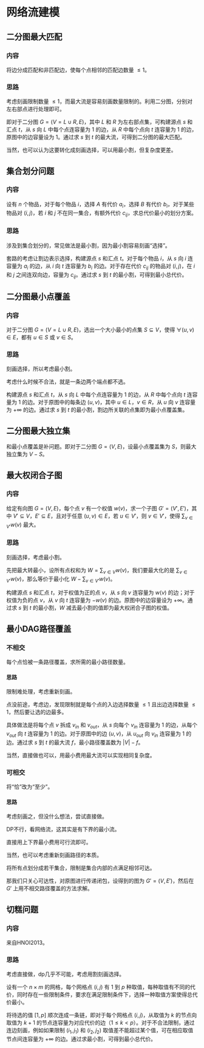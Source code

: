 ﻿# 网络流建模

## 二分图最大匹配
### 内容
将边分成匹配和非匹配边，使每个点相邻的匹配边数量 $\leq 1$。

### 思路
考虑刻画限制数量 $\leq 1$，而最大流是容易刻画数量限制的。利用二分图，分别对左右部点进行处理即可。

即对于二分图 $G=(V = L\cup R, E)$，其中 $L$ 和 $R$ 为左右部点集，可构建源点 $s$ 和汇点 $t$，从 $s$ 向 $L$ 中每个点连容量为 $1$ 的边，从 $R$ 中每个点向 $t$ 连容量为 $1$ 的边，原图中的边容量设为 $1$。通过求 $s$ 到 $t$ 的最大流，可得到二分图的最大匹配。

当然，也可以认为这要转化成刻画选择，可以用最小割，但复杂度更差。

## 集合划分问题
### 内容
设有 $n$ 个物品，对于每个物品 $i$，选择 $A$ 有代价 $a_i$，选择 $B$ 有代价 $b_i$，对于某些物品对 $(i, j)$，若 $i$ 和 $j$ 不在同一集合，有额外代价 $c_{ij}$，求总代价最小的划分方案。

### 思路
涉及到集合划分的，常见做法是最小割，因为最小割容易刻画“选择”。

套路的考虑让割边表示选择，构建源点 $s$ 和汇点 $t$。对于每个物品 $i$，从 $s$ 向 $i$ 连容量为 $a_i$ 的边，从 $i$ 向 $t$ 连容量为 $b_i$ 的边。对于存在代价 $c_{ij}$ 的物品对 $(i, j)$，在 $i$ 和 $j$ 之间连双向边，容量为 $c_{ij}$。通过求 $s$ 到 $t$ 的最小割，可得到最小总代价。

## 二分图最小点覆盖
### 内容
对于二分图 $G=(V = L\cup R, E)$，选出一个大小最小的点集 $S \subseteq V$，使得 $\forall (u, v) \in E$，都有 $u \in S$ 或 $v \in S$。

### 思路
刻画选择，所以考虑最小割。

考虑什么时候不合法，就是一条边两个端点都不选。

构建源点 $s$ 和汇点 $t$，从 $s$ 向 $L$ 中每个点连容量为 $1$ 的边，从 $R$ 中每个点向 $t$ 连容量为 $1$ 的边。对于原图中的每条边 $(u, v)$，其中 $u \in L$，$v \in R$，从 $u$ 向 $v$ 连容量为 $+\infty$ 的边。通过求 $s$ 到 $t$ 的最小割，割边所关联的点集即为最小点覆盖集。

## 二分图最大独立集
和最小点覆盖是补问题。即对于二分图 $G=(V, E)$，设最小点覆盖集为 $S$，则最大独立集为 $V - S$。

## 最大权闭合子图
### 内容
给定有向图 $G=(V, E)$，每个点 $v$ 有一个权值 $w(v)$，求一个子图 $G'=(V', E')$，其中 $V' \subseteq V$，$E' \subseteq E$，且对于任意 $(u, v) \in E$，若 $u \in V'$，则 $v \in V'$，使得 $\sum_{v \in V'} w(v)$ 最大。

### 思路
刻画选择，考虑最小割。

先把最大转最小，设所有点权和为 $W = \sum_{v \in V} w(v)$，我们要最大化的是 $\sum_{v \in V'} w(v)$，那么等价于最小化 $W - \sum_{v \in V'} w(v)$。

构建源点 $s$ 和汇点 $t$，对于权值为正的点 $v$，从 $s$ 向 $v$ 连容量为 $w(v)$ 的边；对于权值为负的点 $v$，从 $v$ 向 $t$ 连容量为 $-w(v)$ 的边。原图中的边容量设为 $+\infty$。通过求 $s$ 到 $t$ 的最小割，$W$ 减去最小割的值即为最大权闭合子图的权值。

## 最小DAG路径覆盖
### 不相交
每个点恰被一条路径覆盖，求所需的最小路径数量。

#### 思路
限制难处理，考虑重新刻画。

点没前途，考虑边，发现限制就是每个点的入边选择数量 $\leq 1$ 且出边选择数量 $\leq 1$，然后要让选的边最多。

具体做法是将每个点 $v$ 拆成 $v_{in}$ 和 $v_{out}$，从 $s$ 向每个 $v_{in}$ 连容量为 $1$ 的边，从每个 $v_{out}$ 向 $t$ 连容量为 $1$ 的边。对于原图中的边 $(u, v)$，从 $u_{out}$ 向 $v_{in}$ 连容量为 $1$ 的边。通过求 $s$ 到 $t$ 的最大流 $f$，最小路径覆盖数为 $|V| - f$。

当然，直接做也可以，用最小费用最大流可以实现相同复杂度。

### 可相交
将“恰”改为“至少”。

#### 思路
考虑刻画之，但没什么想法，尝试直接做。

DP不行，看网络流，这其实是有下界的最小流。

直接用上下界最小费用可行流即可。

当然，也可以考虑重新刻画路径的本质。

将所有点划分成若干集合，限制是集合内部的点满足相邻可达。

那我们只关心可达性，对原图进行传递闭包，设得到的图为 $G'=(V, E')$，然后在 $G'$ 上用不相交路径覆盖的方法求解。

## 切糕问题
### 内容
来自HNOI2013。

### 思路
考虑直接做，dp几乎不可能，考虑用割刻画选择。

设有一个 $n \times m$ 的网格，每个网格点 $(i, j)$ 有 $1$ 到 $p$ 种取值，每种取值有不同的代价，同时存在一些限制条件，要求在满足限制条件下，选择一种取值方案使得总代价最小。

将待选的值 $[1, p]$ 顺次连成一条链，即对于每个网格点 $(i, j)$，从取值为 $k$ 的节点向取值为 $k + 1$ 的节点连容量为对应代价的边（$1 \leq k < p$）。对于不合法限制，通过连边刻画，例如如果限制 $(i_1, j_1)$ 和 $(i_2, j_2)$ 取值差不能超过某个值，可在相应取值节点间连容量为 $+\infty$ 的边。通过求最小割，可得到最小总代价。 